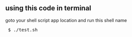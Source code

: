 ## using this code in terminal


 goto your shell script app location and run this shell name

<pre> $ ./test.sh </pre> 

